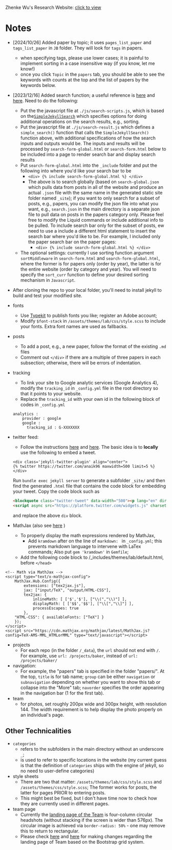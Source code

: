 Zhenke Wu's Research Website: [click to view](http://zhenkewu.com)

# Notes


* [2024/10/26] Added paper by topic; it uses `pages_list_paper` and `tags_list_paper` in `JB` folder. They will look for `tags` in papers.
  * when specifying tags, please use lower cases; it is painful to implement sorting in a case insensitive way (if you know, let me know!)
  * once you click `Topic` in the `papers` tab, you should be able to see the keywords with counts at the top and the list of papers by the keywords below.

* [2023/12/16] Added search function; a useful reference is [here](https://github.com/christian-fei/Simple-Jekyll-Search) and [here](https://kevquirk.com/how-to-add-search-jekyll). Need to do the following:
    - Put the the javascript file at `./js/search-scripts.js`, which is based on the[`SimpleJekyllSearch`](https://github.com/christian-fei/Simple-Jekyll-Search) which specifies options for doing additional operations on the search results, e.g., sorting.
    - Put the javascript file at `./js/search-result.js` which defines a `simple_search()` function that calls the `SimpleJekyllSearch()` function above, with additional specifications of how the search inputs and outputs would be. The inputs and results will be processed by `search-form-global.html` or `search-form.html` below to be included into a page to render search bar and display search results
    - Put `search-form-global.html` into the `_include` folder and put the following into where you'd like your search bar to be 
        -  `<div> {% include search-form-global.html %} </div>`
      - The above is to search globally (based on `search-global.json` which pulls data from posts in all of the website and produce an actual `.json` file with the same name in the generated static site folder named `_site`); if you want to only search for a subset of posts, e.g., papers, you can modify the json file into what you want, e.g., `search.json` in the main directory is a separate json file to pull data on posts in the papers category only. Please feel free to modify the Liquid commands or include additional info to be pulled. To include search bar only for the subset of posts, ew need to use a include a different html statement to insert the search bar where you'd like to be. For example, I included only the paper search bar on the paper pages:
        - `<div> {% include search-form-global.html %} </div>` 
    - The optional settings: currently I use sorting function argument `sortMiddleware` in `search-form.html` and `search-form-global.html`, where the former is for papers only (order by year), the latter is for the entire website (order by category and year). You will need to specify the `sort_curr` function to define your desired sorting mechanism in `Javascript`.


* After cloning the repo to your local folder, you'll need to install jekyll to build and test your modified site. 

* fonts
	- Use [Typekit](https://typekit.com/) to publish fonts you like; register an Adobe account;
	- Modify `$font-stack` in `/assets/themes/lab/css/style.scss` to include your fonts. Extra font names are used as fallbacks.
* posts
    - To add a post, e.g., a new paper, follow the format of the existing `.md` files
    - Comment out `</div>` if there are a multiple of three papers in each subsection; otherwise, there will be errors of indentation. 
* tracking
	- To link your site to Google analytic services (Google Analytics 4), modify the `tracking_id` in `_config.yml` file in the root directory so that it points to your website. 
	- Replace the `tracking_id` with your own id in the following block of codes in `_config.yml`
    
    ```
    analytics :
        provider : google
   		google : 
      	  tracking_id : G-XXXXXXX
    ```
* twitter feed:
    - Follow the instructions [here](https://gist.github.com/abhisheknaik96/26ce79ac7a307eb836dcf02a52f87cf2) and [here](https://keitaito.com/blog/2017/01/20/embedding-tweets-in-github-pages.html). The basic idea is to **locally** use the following
    to embed a tweet.
    
    ```
    <div class='jekyll-twitter-plugin' align="center">
    {% twitter https://twitter.com/anaik96 maxwidth=500 limit=5 %}
    </div>
    ```

     Run `bundle exec jekyll server` to generate a subfolder `_site/` and then find the generated `.html` file that contains the code block for embedding your tweet. Copy the code block such as
    
    ```html
    <blockquote class="twitter-tweet" data-width="500"><p lang="en" dir="ltr">For our first ever <a href="https://twitter.com/hashtag/StudentSpotlight?src=hash&amp;ref_src=twsrc%5Etfw">#StudentSpotlight</a>, we&#39;re excited to feature Tim NeCamp who graduated in May and is an official <a href="https://twitter.com/hashtag/alum?src=hash&amp;ref_src=twsrc%5Etfw">#alum</a>! Tim’s interests lie in the areas of experimental design, causal inference, intensive longitudinal data, and....<br>Read More: <a href="https://t.co/NYfWov7wDk">https://t.co/NYfWov7wDk</a> <a href="https://t.co/S6D3sM2vo7">pic.twitter.com/S6D3sM2vo7</a></p>&mdash; Statistics (@UMichStatistics) <a href="https://twitter.com/UMichStatistics/status/1144334755506401283?ref_src=twsrc%5Etfw">June 27, 2019</a></blockquote>
    <script async src="https://platform.twitter.com/widgets.js" charset="utf-8"></script>
    ```

    and replace the above `div` block.

* MathJax (also see [here](http://www.idryman.org/blog/2012/03/10/writing-math-equations-on-octopress/) )
	- To properly display the math expressions rendered by MathJax, 
		+ Add `kramdown` after on the line of `markdown: ` in `_config.yml`; this prevents markdown language to intervene with LaTex commands; Also put `gem 'kramdown'` in `Gemfile`;
	- Add the following code block to /_includes/themes/lab/default.html, before `</head>`
	
>
    <!-- Math via MathJax -->
    <script type="text/x-mathjax-config">
        MathJax.Hub.Config({
            extensions: ["tex2jax.js"],
            jax: ["input/TeX", "output/HTML-CSS"],
            tex2jax: {
                inlineMath: [ ['$','$'], ["\\(","\\)"] ],
                displayMath: [ ['$$','$$'], ["\\[","\\]"] ],
                processEscapes: true
            },
        "HTML-CSS": { availableFonts: ["TeX"] }
        });
    </script>
    <script src="https://cdn.mathjax.org/mathjax/latest/MathJax.js?config=TeX-AMS-MML_HTMLorMML" type="text/javascript"></script>


* projects
    - For each repo (in the folder `/_data`), the `url` should not end with `/`. For example, use `url: /projects/baker`, instead of `url: /projects/baker/`
* navigation:
    - For example, the "papers" tab is specified in the folder "papers/". At the top, `title` is for tab name; `group` can be either `navigation` or `subnavigation` depending on whether you want to show this tab or collapse into the "More" tab; `navorder` specifies the order appearing in the navigation bar (1 for the first tab).
* team
    - for photos, set roughly 200px wide and 300px height, with resolution 144. The width requirement is to help display the photo properly on an individual's page.

 ## Other Technicalities
 * `categories`
    - refers to the subfolders in the main directory without an underscore `_`;
    - is used to refer to specific locations in the website (my current guess is that the definition of `categories` ships with the engine of jekyll, so no need to user-define categories)
* style sheets
    - There are two that matter: `/assets/themes/lab/css/style.scss` and `/assets/themes/css/style.scss`; The former works for posts, the latter for pages PRIOR to entering posts. 
    - This might best be fixed, but I don't have time now to check how they are currently used in different pages.
* team page
    - Currently the [landing page of the Team](https://github.com/zhenkewu/zhenkewu.github.io/blob/master/team/index.md) is four-column circular headshots (without stacking if the screen is wider than 576px). The circular image is achieved via `border-radius: 50%` - one may remove this to return to rectangular.
    - Please check [here](https://getbootstrap.com/docs/4.0/layout/grid/) and [here](https://www.w3schools.com/bootstrap/bootstrap_grid_examples.asp) for making changes regarding the landing page of Team based on the Bootstrap grid system.